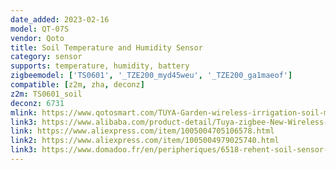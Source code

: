```yaml
---
date_added: 2023-02-16
model: QT-07S
vendor: Qoto
title: Soil Temperature and Humidity Sensor
category: sensor
supports: temperature, humidity, battery
zigbeemodel: ['TS0601', '_TZE200_myd45weu', '_TZE200_ga1maeof']
compatible: [z2m, zha, deconz]
z2m: TS0601_soil
deconz: 6731
mlink: https://www.qotosmart.com/TUYA-Garden-wireless-irrigation-soil-moisture-indicator-pd49631219.html
link3: https://www.alibaba.com/product-detail/Tuya-zigbee-New-Wireless-Soil-Temperature_1600610074129.html
link: https://www.aliexpress.com/item/1005004705106578.html
link2: https://www.aliexpress.com/item/1005004979025740.html
link3: https://www.domadoo.fr/en/peripheriques/6518-rehent-soil-sensor-temperature-and-humidity-for-garden-and-plants-zigbee-tuya-ip67.html
---
```

